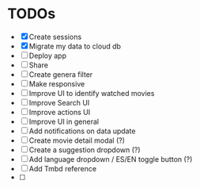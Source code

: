 # TODOs

- [x] Create sessions
- [x] Migrate my data to cloud db
- [ ] Deploy app
- [ ] Share
- [ ] Create genera filter
- [ ] Make responsive
- [ ] Improve UI to identify watched movies
- [ ] Improve Search UI
- [ ] Improve actions UI
- [ ] Improve UI in general
- [ ] Add notifications on data update
- [ ] Create movie detail modal (?)
- [ ] Create a suggestion dropdown (?)
- [ ] Add language dropdown / ES/EN toggle button (?)
- [ ] Add Tmbd reference
- [ ] 